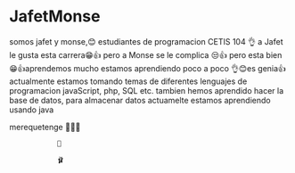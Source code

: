 # JafetMonse
somos jafet y monse,😊 estudiantes de programacion  CETIS 104 👌
a Jafet le gusta esta carrera😁👍 pero  a Monse  se le complica 😒👍
pero esta bien 😁👍aprendemos mucho estamos aprendiendo poco a poco 👌😊es genia👍  actualmente estamos
tomando temas de diferentes lenguajes de programacion javaScript, php, SQL etc.
tambien hemos aprendido hacer la base de datos, para almacenar datos
actuamelte estamos aprendiendo usando java

merequetenge  🤙😎🤙
                
                👗
               
                🩰
